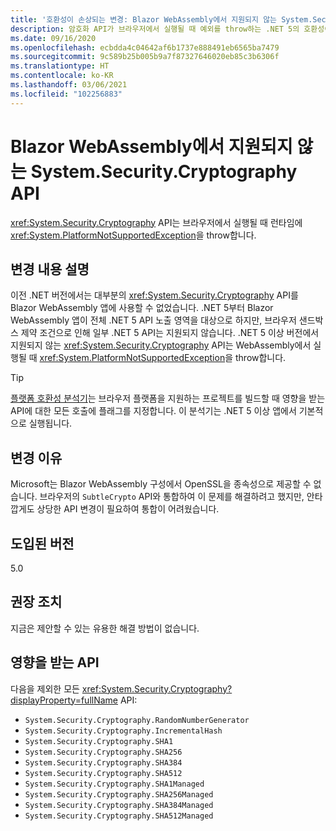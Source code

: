 ```yaml
---
title: '호환성이 손상되는 변경: Blazor WebAssembly에서 지원되지 않는 System.Security.Cryptography API'
description: 암호화 API가 브라우저에서 실행될 때 예외를 throw하는 .NET 5의 호환성이 손상되는 변경에 관해 알아봅니다.
ms.date: 09/16/2020
ms.openlocfilehash: ecbdda4c04642af6b1737e888491eb6565ba7479
ms.sourcegitcommit: 9c589b25b005b9a7f87327646020eb85c3b6306f
ms.translationtype: HT
ms.contentlocale: ko-KR
ms.lasthandoff: 03/06/2021
ms.locfileid: "102256883"
---
```

# <a name="systemsecuritycryptography-apis-not-supported-on-blazor-webassembly"></a>Blazor WebAssembly에서 지원되지 않는 System.Security.Cryptography API

<xref:System.Security.Cryptography> API는 브라우저에서 실행될 때 런타임에 <xref:System.PlatformNotSupportedException>을 throw합니다.

## <a name="change-description"></a>변경 내용 설명

이전 .NET 버전에서는 대부분의 <xref:System.Security.Cryptography> API를 Blazor WebAssembly 앱에 사용할 수 없었습니다. .NET 5부터 Blazor WebAssembly 앱이 전체 .NET 5 API 노출 영역을 대상으로 하지만, 브라우저 샌드박스 제약 조건으로 인해 일부 .NET 5 API는 지원되지 않습니다. .NET 5 이상 버전에서 지원되지 않는 <xref:System.Security.Cryptography> API는 WebAssembly에서 실행될 때 <xref:System.PlatformNotSupportedException>을 throw합니다.

> [!TIP]
> [플랫폼 호환성 분석기](../../code-analysis/5.0/ca1416-platform-compatibility-analyzer.md)는 브라우저 플랫폼을 지원하는 프로젝트를 빌드할 때 영향을 받는 API에 대한 모든 호출에 플래그를 지정합니다. 이 분석기는 .NET 5 이상 앱에서 기본적으로 실행됩니다.

## <a name="reason-for-change"></a>변경 이유

Microsoft는 Blazor WebAssembly 구성에서 OpenSSL을 종속성으로 제공할 수 없습니다. 브라우저의 `SubtleCrypto` API와 통합하여 이 문제를 해결하려고 했지만, 안타깝게도 상당한 API 변경이 필요하여 통합이 어려웠습니다.

## <a name="version-introduced"></a>도입된 버전

5.0

## <a name="recommended-action"></a>권장 조치

지금은 제안할 수 있는 유용한 해결 방법이 없습니다.

## <a name="affected-apis"></a>영향을 받는 API

다음을 제외한 모든 <xref:System.Security.Cryptography?displayProperty=fullName> API:

- `System.Security.Cryptography.RandomNumberGenerator`
- `System.Security.Cryptography.IncrementalHash`
- `System.Security.Cryptography.SHA1`
- `System.Security.Cryptography.SHA256`
- `System.Security.Cryptography.SHA384`
- `System.Security.Cryptography.SHA512`
- `System.Security.Cryptography.SHA1Managed`
- `System.Security.Cryptography.SHA256Managed`
- `System.Security.Cryptography.SHA384Managed`
- `System.Security.Cryptography.SHA512Managed`

<!--

### Affected APIs

- `T:System.Security.Cryptography`

### Category

- ASP.NET Core
- Cryptography

-->
